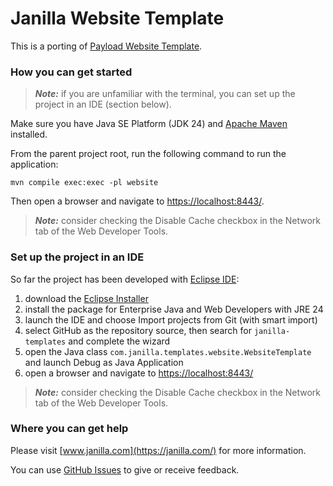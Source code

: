 # Janilla Website Template

This is a porting of [Payload Website Template](https://github.com/diego-schivo/janilla-templates/tree/main/website).

### How you can get started

> **_Note:_**  if you are unfamiliar with the terminal, you can set up the project in an IDE (section below).

Make sure you have Java SE Platform (JDK 24) and [Apache Maven](https://maven.apache.org/install.html) installed.

From the parent project root, run the following command to run the application:

```shell
mvn compile exec:exec -pl website
```

Then open a browser and navigate to <https://localhost:8443/>.

> **_Note:_**  consider checking the Disable Cache checkbox in the Network tab of the Web Developer Tools.

### Set up the project in an IDE

So far the project has been developed with [Eclipse IDE](https://eclipseide.org/):

1. download the [Eclipse Installer](https://www.eclipse.org/downloads/packages/installer)
2. install the package for Enterprise Java and Web Developers with JRE 24
3. launch the IDE and choose Import projects from Git (with smart import)
4. select GitHub as the repository source, then search for `janilla-templates` and complete the wizard
5. open the Java class `com.janilla.templates.website.WebsiteTemplate` and launch Debug as Java Application
6. open a browser and navigate to <https://localhost:8443/>

> **_Note:_**  consider checking the Disable Cache checkbox in the Network tab of the Web Developer Tools.

### Where you can get help

Please visit [www.janilla.com](https://janilla.com/) for more information.

You can use [GitHub Issues](https://github.com/diego-schivo/janilla-templates/issues) to give or receive feedback.

